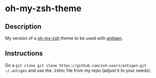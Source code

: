 # oh-my-zsh-theme
## Description
My version of a [oh-my-zsh](https://github.com/robbyrussell/oh-my-zsh) theme to be used with [antigen](https://github.com/zsh-users/antigen).

## Instructions
Do a ```git clone git clone https://github.com/zsh-users/antigen.git ~/.antigen``` and  use the .zshrc file from my repo (adjust it to your needs).
